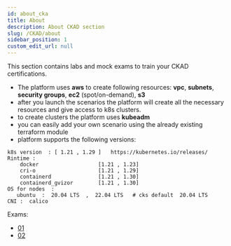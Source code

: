 ```yaml
---
id: about_cka
title: About
description: About CKAD section
slug: /CKAD/about
sidebar_position: 1
custom_edit_url: null
---
```


This section contains labs and mock exams to train your CKAD certifications.

- The platform uses **aws** to create following resources:  **vpc**, **subnets**, **security groups**, **ec2** (spot/on-demand), **s3**
- after you launch the scenarios the platform will create all the necessary resources and give access to k8s clusters.
- to create clusters the platform uses **kubeadm**
- you can easily add your own scenario using the already existing terraform module
- platform supports the following versions:

```text
k8s version  : [ 1.21 , 1.29 ]   https://kubernetes.io/releases/
Rintime :
    docker                   [1.21 , 1.23]
    cri-o                    [1.21 , 1.29]
    containerd               [1.21 , 1.30]
    containerd_gvizor        [1.21 , 1.30]
OS for nodes  :
   ubuntu  :  20.04 LTS  ,  22.04 LTS   # cks default  20.04 LTS
CNI :  calico
```

Exams:

- [01](./Mock%20exams/01.md)
- [02](./Mock%20exams/02.md)
